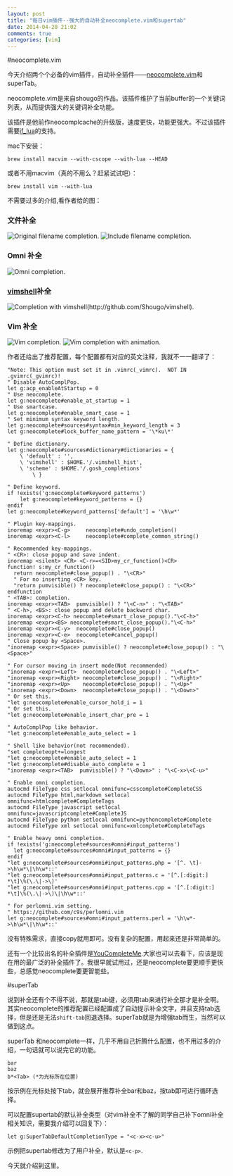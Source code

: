 ```yaml
---
layout: post
title: "每日vim插件--强大的自动补全neocomplete.vim和supertab"
date: 2014-04-28 21:02
comments: true
categories: [vim]
---
```


#neocomplete.vim

今天介绍两个个必备的vim插件，自动补全插件——[neocomplete.vim](https://github.com/Shougo/neocomplete.vim)和superTab。

neocomplete.vim是来自shougo的作品。该插件维护了当前buffer的一个关键词列表，从而提供强大的关键词补全功能。

该插件是他前作neocomplcache的升级版，速度更快，功能更强大。不过该插件需要[if_lua](http://vimdoc.sourceforge.net/htmldoc/if_lua.html)的支持。

mac下安装：

	brew install macvim --with-cscope --with-lua --HEAD

或者不用macvim（真的不用么？赶紧试试吧）：

	brew install vim --with-lua
	

不需要过多的介绍,看作者给的图：

<!--more-->

### 文件补全

![Original filename completion.](https://f.cloud.github.com/assets/41495/622454/f519f6b8-cf42-11e2-921e-6e34dba148a6.png)
![Include filename completion.](https://f.cloud.github.com/assets/214488/623151/284ad86e-cf5b-11e2-828e-257d31bf0572.png)

### Omni 补全

![Omni completion.](https://f.cloud.github.com/assets/41495/622456/fb2cc0bc-cf42-11e2-94e8-403cdcf5427e.png)

### [vimshell](http://github.com/Shougo/vimshell)补全

![Completion with vimshell(http://github.com/Shougo/vimshell).](https://f.cloud.github.com/assets/41495/622458/01dbc660-cf43-11e2-85f1-326e7432b0a1.png)

### Vim 补全

![Vim completion.](https://f.cloud.github.com/assets/41495/622457/fe90ad5e-cf42-11e2-8e03-8f189b5e26e5.png)
![Vim completion with animation.](https://f.cloud.github.com/assets/214488/623496/94ed19a2-cf68-11e2-8d33-3aad8a39d7c1.gif)

作者还给出了推荐配置，每个配置都有对应的英文注释，我就不一一翻译了：

```vim
"Note: This option must set it in .vimrc(_vimrc).  NOT IN .gvimrc(_gvimrc)!
" Disable AutoComplPop.
let g:acp_enableAtStartup = 0
" Use neocomplete.
let g:neocomplete#enable_at_startup = 1
" Use smartcase.
let g:neocomplete#enable_smart_case = 1
" Set minimum syntax keyword length.
let g:neocomplete#sources#syntax#min_keyword_length = 3
let g:neocomplete#lock_buffer_name_pattern = '\*ku\*'

" Define dictionary.
let g:neocomplete#sources#dictionary#dictionaries = {
    \ 'default' : '',
    \ 'vimshell' : $HOME.'/.vimshell_hist',
    \ 'scheme' : $HOME.'/.gosh_completions'
        \ }

" Define keyword.
if !exists('g:neocomplete#keyword_patterns')
    let g:neocomplete#keyword_patterns = {}
endif
let g:neocomplete#keyword_patterns['default'] = '\h\w*'

" Plugin key-mappings.
inoremap <expr><C-g>     neocomplete#undo_completion()
inoremap <expr><C-l>     neocomplete#complete_common_string()

" Recommended key-mappings.
" <CR>: close popup and save indent.
inoremap <silent> <CR> <C-r>=<SID>my_cr_function()<CR>
function! s:my_cr_function()
  return neocomplete#close_popup() . "\<CR>"
  " For no inserting <CR> key.
  "return pumvisible() ? neocomplete#close_popup() : "\<CR>"
endfunction
" <TAB>: completion.
inoremap <expr><TAB>  pumvisible() ? "\<C-n>" : "\<TAB>"
" <C-h>, <BS>: close popup and delete backword char.
inoremap <expr><C-h> neocomplete#smart_close_popup()."\<C-h>"
inoremap <expr><BS> neocomplete#smart_close_popup()."\<C-h>"
inoremap <expr><C-y>  neocomplete#close_popup()
inoremap <expr><C-e>  neocomplete#cancel_popup()
" Close popup by <Space>.
"inoremap <expr><Space> pumvisible() ? neocomplete#close_popup() : "\<Space>"

" For cursor moving in insert mode(Not recommended)
"inoremap <expr><Left>  neocomplete#close_popup() . "\<Left>"
"inoremap <expr><Right> neocomplete#close_popup() . "\<Right>"
"inoremap <expr><Up>    neocomplete#close_popup() . "\<Up>"
"inoremap <expr><Down>  neocomplete#close_popup() . "\<Down>"
" Or set this.
"let g:neocomplete#enable_cursor_hold_i = 1
" Or set this.
"let g:neocomplete#enable_insert_char_pre = 1

" AutoComplPop like behavior.
"let g:neocomplete#enable_auto_select = 1

" Shell like behavior(not recommended).
"set completeopt+=longest
"let g:neocomplete#enable_auto_select = 1
"let g:neocomplete#disable_auto_complete = 1
"inoremap <expr><TAB>  pumvisible() ? "\<Down>" : "\<C-x>\<C-u>"

" Enable omni completion.
autocmd FileType css setlocal omnifunc=csscomplete#CompleteCSS
autocmd FileType html,markdown setlocal omnifunc=htmlcomplete#CompleteTags
autocmd FileType javascript setlocal omnifunc=javascriptcomplete#CompleteJS
autocmd FileType python setlocal omnifunc=pythoncomplete#Complete
autocmd FileType xml setlocal omnifunc=xmlcomplete#CompleteTags

" Enable heavy omni completion.
if !exists('g:neocomplete#sources#omni#input_patterns')
  let g:neocomplete#sources#omni#input_patterns = {}
endif
"let g:neocomplete#sources#omni#input_patterns.php = '[^. \t]->\h\w*\|\h\w*::'
"let g:neocomplete#sources#omni#input_patterns.c = '[^.[:digit:] *\t]\%(\.\|->\)'
"let g:neocomplete#sources#omni#input_patterns.cpp = '[^.[:digit:] *\t]\%(\.\|->\)\|\h\w*::'

" For perlomni.vim setting.
" https://github.com/c9s/perlomni.vim
let g:neocomplete#sources#omni#input_patterns.perl = '\h\w*->\h\w*\|\h\w*::'
```

没有特殊需求，直接copy就用即可。没有复杂的配置，用起来还是非常简单的。

还有一个比较出名的补全插件是[YouCompleteMe](https://github.com/Valloric/YouCompleteMe).大家也可以去看下，应该是现在用的最广泛的补全插件了。我很早就试用过，还是neocomplete要更顺手更快些，总感觉neocomplete要更智能些。


#superTab

说到补全还有个不得不说，那就是tab键，必须用tab来进行补全那才是补全啊。其实neocomplete的推荐配置已经配置成了自动提示补全文字，并且支持tab选择，但是还是无法`shift-tab`回退选择。superTab就是为增强tab而生，当然可以做到这点。

superTab 和neocomplete一样，几乎不用自己折腾什么配置，也不用过多的介绍，一句话就可以说完它的功能。

	bar
	baz
	b*<Tab> (*为光标所在位置) 

按示例在光标处按下tab，就会展开推荐补全bar和baz，按tab即可进行循环选择。

可以配置supertab的默认补全类型（对vim补全不了解的同学自己补下omni补全相关知识，需要我介绍可以回复下）：


	let g:SuperTabDefaultCompletionType = "<c-x><c-u>"
	
示例把supertab修改为了用户补全，默认是`<c-p>`.

今天就介绍到这里。



